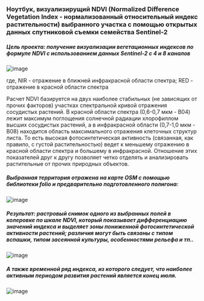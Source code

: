 ### Ноутбук, визуализирущий NDVI (Normalized Difference Vegetation Index - нормализованный относительный индекс растительности) выбранного участка с помощью открытых данных спутниковой съемки семейства Sentinel-2 

##### _Цель проекта_: получение визуализации вегетационных индексов по формуле NDVI с использованием данных Sentinel-2 с 4 и 8 каналов 

![image](https://user-images.githubusercontent.com/69538737/168348003-e7dd6e21-c330-4469-8a05-173af94cafce.png)

где,
NIR - отражение в ближней инфракрасной области спектра;
RED - отражение в красной области спектра

Расчет NDVI базируется на двух наиболее стабильных (не зависящих от прочих факторов) участках спектральной кривой отражения сосудистых растений. В красной области спектра (0,6-0,7 мкм - B04) лежит максимум поглощения солнечной радиации хлорофиллом высших сосудистых растений, а в инфракрасной области (0,7-1,0 мкм - B08) находится область максимального отражения клеточных структур листа. То есть высокая фотосинтетическая активность (связанная, как правило, с густой растительностью) ведет к меньшему отражению в красной области спектра и большему в инфракрасной. Отношение этих показателей друг к другу позволяет четко отделять и анализировать растительные от прочих природных объектов.

##### Выбранная территория отражена на карте OSM с помощью библиотеки folio и предварительно подготовленного полигона:

![image](https://user-images.githubusercontent.com/69538737/168350942-8bbfd1ae-01dc-40bc-8512-44095bc874b0.png)

##### Результат: растровый снимок одного из выбранных полей в колеровке по шкале NDVI, который показывает дифференциацию значений индекса и выделяет зоны пониженной фотосинтетической активности растений; различия могут быть связаны с типом вспашки, типом засеянной культуры, особенностями рельефа и тп.. 

![image](https://user-images.githubusercontent.com/69538737/168374744-385e8eec-b72b-42e2-9381-465bbfcd5f81.png)



##### А также временной ряд индекса, из которого следует, что наиболее активным периодом развития растений является конец июля.

![image](https://user-images.githubusercontent.com/69538737/168377844-e780dfec-b203-4bc0-8f28-b57b959147d5.png)
  
